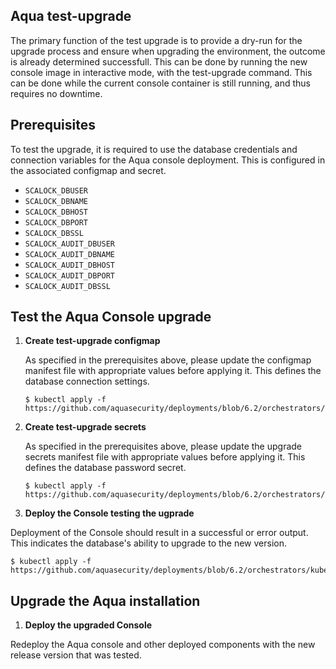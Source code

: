 ## Aqua test-upgrade

The primary function of the test upgrade is to provide a dry-run for the upgrade process and ensure when upgrading the environment, the outcome is already determined successfull. This can be done by running the new console image in interactive mode, with the test-upgrade command. This can be done while the current console container is still running, and thus requires no downtime.

## Prerequisites

To test the upgrade, it is required to use the database credentials and connection variables for the Aqua console deployment. This is configured in the associated configmap and secret. 
   - `SCALOCK_DBUSER`
   - `SCALOCK_DBNAME`
   - `SCALOCK_DBHOST`
   - `SCALOCK_DBPORT`
   - `SCALOCK_DBSSL`
   - `SCALOCK_AUDIT_DBUSER`
   - `SCALOCK_AUDIT_DBNAME`
   - `SCALOCK_AUDIT_DBHOST`
   - `SCALOCK_AUDIT_DBPORT`
   - `SCALOCK_AUDIT_DBSSL`


## Test the Aqua Console upgrade

1. **Create test-upgrade configmap**

   As specified in the prerequisites above, please update the configmap manifest file with appropriate values before applying it. This defines the database connection settings.

   ```SHELL
   $ kubectl apply -f https://github.com/aquasecurity/deployments/blob/6.2/orchestrators/kubernetes/test_upgrade/001_aqua_test_upgrade_configMap.yaml
   ```

2. **Create test-upgrade secrets**

   As specified in the prerequisites above, please update the upgrade secrets manifest file with appropriate values before applying it. This defines the database password secret.

   ```shell
   $ kubectl apply -f https://github.com/aquasecurity/deployments/blob/6.2/orchestrators/kubernetes/test_upgrade/002_aqua_test_uprade_secrets.yaml
   ```

3. **Deploy the Console testing the ugprade**

  Deployment of the Console should result in a successful or error output. This indicates the database's ability to upgrade to the new version.

   ```shell
   $ kubectl apply -f https://github.com/aquasecurity/deployments/blob/6.2/orchestrators/kubernetes/test_upgrade/003_aqua_test_upgrade_job.yaml
   ```
 
## Upgrade the Aqua installation
   
1. **Deploy the upgraded Console**

  Redeploy the Aqua console and other deployed components with the new release version that was tested.


